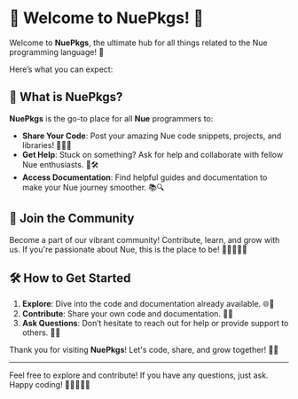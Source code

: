 # 🎉 Welcome to NuePkgs! 🎉

Welcome to **NuePkgs**, the ultimate hub for all things related to the Nue programming language! 🚀

Here’s what you can expect:

## 🌟 What is NuePkgs?

**NuePkgs** is the go-to place for all **Nue** programmers to:

- **Share Your Code**: Post your amazing Nue code snippets, projects, and libraries! 🧑‍💻✨
- **Get Help**: Stuck on something? Ask for help and collaborate with fellow Nue enthusiasts. 🤔🛠️
- **Access Documentation**: Find helpful guides and documentation to make your Nue journey smoother. 📚🔍

## 🤝 Join the Community

Become a part of our vibrant community! Contribute, learn, and grow with us. If you're passionate about Nue, this is the place to be! 🌟👩‍💻👨‍💻

## 🛠️ How to Get Started

1. **Explore**: Dive into the code and documentation already available. 🌐🔎
2. **Contribute**: Share your own code and documentation. 📝🚀
3. **Ask Questions**: Don’t hesitate to reach out for help or provide support to others. 💬🤝

Thank you for visiting **NuePkgs**! Let's code, share, and grow together! 🌈🎊

---

Feel free to explore and contribute! If you have any questions, just ask. Happy coding! 🎉👨‍💻👩‍💻

